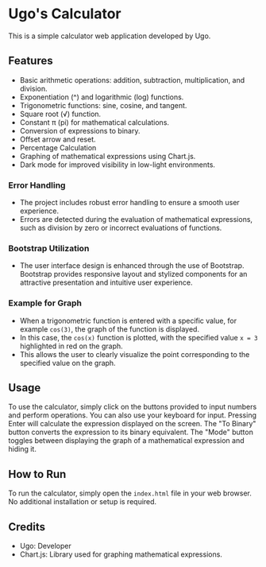 # Ugo's Calculator

This is a simple calculator web application developed by Ugo.

## Features

- Basic arithmetic operations: addition, subtraction, multiplication, and division.
- Exponentiation (^) and logarithmic (log) functions.
- Trigonometric functions: sine, cosine, and tangent.
- Square root (√) function.
- Constant π (pi) for mathematical calculations.
- Conversion of expressions to binary.
- Offset arrow and reset.
- Percentage Calculation
- Graphing of mathematical expressions using Chart.js.
- Dark mode for improved visibility in low-light environments.

### Error Handling
- The project includes robust error handling to ensure a smooth user experience.
- Errors are detected during the evaluation of mathematical expressions, such as division by zero or incorrect evaluations of functions.

### Bootstrap Utilization
- The user interface design is enhanced through the use of Bootstrap.
Bootstrap provides responsive layout and stylized components for an attractive presentation and intuitive user experience.

### Example for Graph
- When a trigonometric function is entered with a specific value, for example `cos(3)`, the graph of the function is displayed.
- In this case, the `cos(x)` function is plotted, with the specified value `x = 3` highlighted in red on the graph.
- This allows the user to clearly visualize the point corresponding to the specified value on the graph.

## Usage

To use the calculator, simply click on the buttons provided to input numbers and perform operations. You can also use your keyboard for input. Pressing Enter will calculate the expression displayed on the screen. The "To Binary" button converts the expression to its binary equivalent. The "Mode" button toggles between displaying the graph of a mathematical expression and hiding it.

## How to Run

To run the calculator, simply open the `index.html` file in your web browser. No additional installation or setup is required.

## Credits

- Ugo: Developer
- Chart.js: Library used for graphing mathematical expressions.
